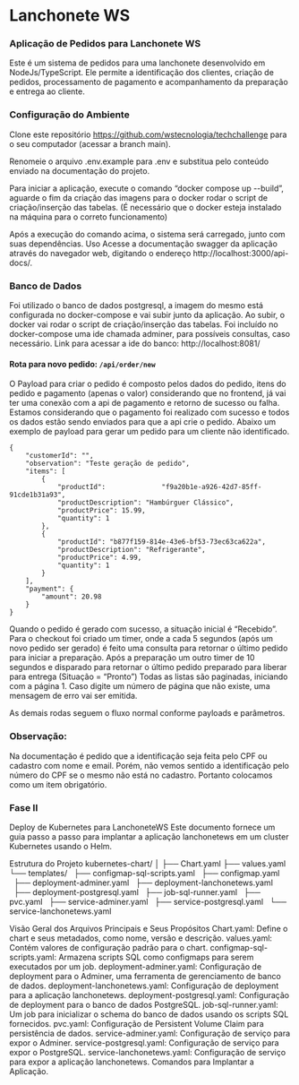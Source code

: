 # Lanchonete WS

### Aplicação de Pedidos para Lanchonete WS

Este é um sistema de pedidos para uma lanchonete desenvolvido em NodeJs/TypeScript. Ele permite a identificação dos clientes, criação de pedidos, processamento de pagamento e acompanhamento da preparação e entrega ao cliente.

### Configuração do Ambiente

Clone este repositório https://github.com/wstecnologia/techchallenge para o seu computador (acessar a branch main).

Renomeie o arquivo .env.example para .env e substitua pelo conteúdo enviado na documentação do projeto.

Para iniciar a aplicação, execute o comando “docker compose up --build”, aguarde o fim da criação das imagens para o docker rodar o script de criação/inserção das tabelas. (É necessário que o docker esteja instalado na máquina para o correto funcionamento)

Após a execução do comando acima, o sistema será carregado, junto com suas dependências.
Uso
Acesse a documentação swagger da aplicação através do navegador web, digitando o endereço http://localhost:3000/api-docs/.

### Banco de Dados

Foi utilizado o banco de dados postgresql, a imagem do mesmo está configurada no docker-compose e vai subir junto da aplicação. Ao subir, o docker vai rodar o script de criação/inserção das tabelas.
Foi incluído no docker-compose uma ide chamada adminer, para possíveis consultas, caso necessário.
Link para acessar a ide do banco: http://localhost:8081/

#### Rota para novo pedido: `/api/order/new`

O Payload para criar o pedido é composto pelos dados do pedido, itens do pedido e pagamento (apenas o valor) considerando que no frontend, já vai ter uma conexão com a api de pagamento e retorno de sucesso ou falha. Estamos considerando que o pagamento foi realizado com sucesso e todos os dados estão sendo enviados para que a api crie o pedido. Abaixo um exemplo de payload para gerar um pedido para um cliente não identificado.

```
{
    "customerId": "",
    "observation": "Teste geração de pedido",
    "items": [
        {
            "productId":              "f9a20b1e-a926-42d7-85ff-91cde1b31a93",
            "productDescription": "Hambúrguer Clássico",
            "productPrice": 15.99,
            "quantity": 1
        },
        {
            "productId": "b877f159-814e-43e6-bf53-73ec63ca622a",
            "productDescription": "Refrigerante",
            "productPrice": 4.99,
            "quantity": 1
        }
    ],
    "payment": {
        "amount": 20.98
    }
}
```

Quando o pedido é gerado com sucesso, a situação inicial é “Recebido”. Para o checkout foi criado um timer, onde a cada 5 segundos (após um novo pedido ser gerado) é feito uma consulta para retornar o último pedido para iniciar a preparação.
Após a preparação um outro timer de 10 segundos e disparado para retornar o último pedido preparado para liberar para entrega (Situação = “Pronto”)
Todas as listas são paginadas, iniciando com a página 1. Caso digite um número de página que não existe, uma mensagem de erro vai ser emitida.

As demais rodas seguem o fluxo normal conforme payloads e parâmetros.

### Observação:

Na documentação é pedido que a identificação seja feita pelo CPF ou cadastro com nome e email. Porém, não vemos sentido a identificação pelo número do CPF se o mesmo não está no cadastro. Portanto colocamos como um item obrigatório.


### Fase II

Deploy de Kubernetes para LanchoneteWS
Este documento fornece um guia passo a passo para implantar a aplicação lanchonetews em um cluster Kubernetes usando o Helm.

Estrutura do Projeto
kubernetes-chart/
│
├── Chart.yaml
├── values.yaml
└── templates/
  ├── configmap-sql-scripts.yaml
  ├── configmap.yaml
  ├── deployment-adminer.yaml
  ├── deployment-lanchonetews.yaml
  ├── deployment-postgresql.yaml
  ├── job-sql-runner.yaml
  ├── pvc.yaml
  ├── service-adminer.yaml
  ├── service-postgresql.yaml
  └── service-lanchonetews.yaml

Visão Geral dos Arquivos Principais e Seus Propósitos
Chart.yaml: Define o chart e seus metadados, como nome, versão e descrição.
values.yaml: Contém valores de configuração padrão para o chart.
configmap-sql-scripts.yaml: Armazena scripts SQL como configmaps para serem executados por um job.
deployment-adminer.yaml: Configuração de deployment para o Adminer, uma ferramenta de gerenciamento de banco de dados.
deployment-lanchonetews.yaml: Configuração de deployment para a aplicação lanchonetews.
deployment-postgresql.yaml: Configuração de deployment para o banco de dados PostgreSQL.
job-sql-runner.yaml: Um job para inicializar o schema do banco de dados usando os scripts SQL fornecidos.
pvc.yaml: Configuração de Persistent Volume Claim para persistência de dados.
service-adminer.yaml: Configuração de serviço para expor o Adminer.
service-postgresql.yaml: Configuração de serviço para expor o PostgreSQL.
service-lanchonetews.yaml: Configuração de serviço para expor a aplicação lanchonetews.
Comandos para Implantar a Aplicação.
